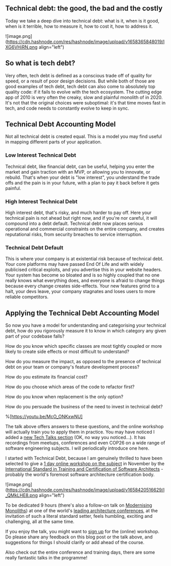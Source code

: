 ## Technical debt: the good, the bad and the costly

Today we take a deep dive into technical debt: what is it, when is it good, when is it terrible, how to measure it, how to cost it, how to address it.

![image.png](https://cdn.hashnode.com/res/hashnode/image/upload/v1658365848019/lXG6VHiRN.png align="left")


<h2>So what is tech debt?</h2>

Very often, tech debt is defined as a conscious trade off of quality for speed, or a result of poor design decisions. But while both of those are good examples of tech debt, tech debt can also come to absolutely top quality code: if it fails to evolve with the tech ecosystem. The cutting edge app of 2010 is very often the creaky, slow and plainful monolith of in 2020. It's not that the original choices were suboptimal: it's that time moves fast in tech, and code needs to constantly evolve to keep in sync.


<h2>Technical Debt Accounting Model</h2>

Not all technical debt is created equal. This is a model you may find useful in mapping different parts of your application.

<h3>Low Interest Technical Debt</h3>

Technical debt, like financial debt, can be useful, helping you enter the market and gain traction with an MVP, or allowing you to innovate, or rebuild. That's when your debt is "low interest", you understand the trade offs and the pain is in your future, with a plan to pay it back before it gets painful.

<h3>High Interest Technical Debt</h3>

High interest debt, that's risky, and much harder to pay off. Here your technical pain is not ahead but right now, and if you're nor careful, it will compound into a debt default. Technical debt now places serious operational and commercial constraints on the entire company, and creates reputational risks, from security breaches to service interruption.

<h3>Technical Debt Default</h3>

This is where your company is at existential risk because of technical debt. Your core platforms may have passed End Of Life and with widely publicised critical exploits, and you advertise this in your website headers. Your system has become so bloated and is so highly coupled that no one really knows what everything does, and everyone is afraid to change things because every change creates side-effects. Your new features grind to a halt, your devs leave, your company stagnates and loses users to more reliable competitors.

<h2>Applying the Technical Debt Accounting Model</h2>

So  now you have a model for understanding and categorising your technical debt, how do you rigorously measure it to know in which category any given part of your codebase falls? 

How do you know which specific classes are most tightly coupled or more likely to create side effects or most difficult to understand? 

How do you measure the impact, as opposed to the presence of technical debt on your team or company's feature development process? 

How do you estimate its financial cost? 

How do you choose which areas of the code to refactor first? 

How do you know when replacement is the only option?

How do you persuade the business of the need to invest in technical debt?

%[https://youtu.be/McO_ONKxwNU]

The talk above offers answers to these questions, and the online workshop will actually train you to apply them in practice.  You may have noticed I added a [new Tech Talks section](https://ismaelvelasco.dev/tech-talks) (OK, no way you noticed...). It has recordings from meetups, conferences and even COP26 on a wide range of software engineering subjects. I will periodically introduce one here. 

I started with Technical Debt, because I am genuinely thrilled to have been selected to give a [1 day online workshop on the subject](https://conferences.isaqb.org/software-architecture-gathering/full-program/#advanced-technical-debt-management-the-good-the-bad-and-the-costly) in November by the [International Standard in Training and Certification of Software Architects]((https://isaqb.org/)) - probably the world's foremost software architecture certification body.  

![image.png](https://cdn.hashnode.com/res/hashnode/image/upload/v1658420516629/l_QMkLHE8.png align="left")

To be dedicated 9 hours (there's also a follow-on talk on [Modernising Monoliths](https://conferences.isaqb.org/full-program/#modernizing-monoliths-principles-patterns-risks-and-roadmaps)) at one of the world's [leading architecture conferences](https://conferences.isaqb.org/software-architecture-gathering/), at the invitation of such a literal standard setter, feels humbling, exciting and challenging, all at the same time.


If you enjoy the talk, you might want to [sign up](https://conferences.isaqb.org/software-architecture-gathering/tickets/) for the (online) workshop. Do please share any feedback on this blog post or the talk above, and suggestions for things I should clarify or add ahead of the course. 

Also check out the entire conference and training days, there are some really fantastic talks in the programme!
